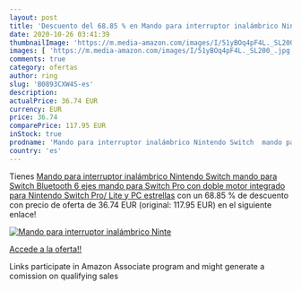 ```yaml
---
layout: post
title: 'Descuento del 68.85 % en Mando para interruptor inalámbrico Ninte'
date: 2020-10-26 03:41:39
thumbnailImage: 'https://m.media-amazon.com/images/I/51yBOq4pF4L._SL200_.jpg'
images: [ 'https://m.media-amazon.com/images/I/51yBOq4pF4L._SL200_.jpg' ]
comments: true
category: ofertas
author: ring
slug: 'B0893CXW4S-es'
description:
actualPrice: 36.74 EUR
currency: EUR
price: 36.74
comparePrice: 117.95 EUR
inStock: true
prodname: 'Mando para interruptor inalámbrico Nintendo Switch  mando para Switch Bluetooth  6 ejes mando para Switch Pro con doble motor integrado para Nintendo Switch Pro/ Lite y PC  estrellas'
country: 'es'
---
```


Tienes [Mando para interruptor inalámbrico Nintendo Switch  mando para Switch Bluetooth  6 ejes mando para Switch Pro con doble motor integrado para Nintendo Switch Pro/ Lite y PC  estrellas](https://www.amazon.es/dp/B0893CXW4S/?tag=tolees-21) con un 68.85 % de descuento con precio de oferta de 36.74 EUR (original: 117.95 EUR) en el siguiente enlace!

[![Mando para interruptor inalámbrico Ninte](https://m.media-amazon.com/images/I/51yBOq4pF4L._SL200_.jpg)](https://www.amazon.es/dp/B0893CXW4S/?tag=tolees-21)

[Accede a la oferta!!](https://www.amazon.es/dp/B0893CXW4S/?tag=tolees-21)

Links participate in Amazon Associate program and might generate a comission on qualifying sales


